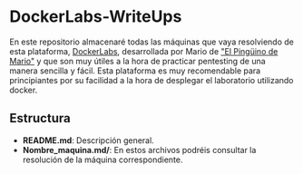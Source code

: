 # DockerLabs-WriteUps

En este repositorio almacenaré todas las máquinas que vaya resolviendo de esta plataforma, [DockerLabs](https://dockerlabs.es/), desarrollada por Mario de ["El Pingüino de Mario"](https://www.youtube.com/@ElPinguinoDeMario) y que son muy útiles a la hora de practicar pentesting de una manera sencilla y fácil. Esta plataforma es muy recomendable para principiantes por su facilidad a la hora de desplegar el laboratorio utilizando docker.

## Estructura

- **README.md**: Descripción general.
- **Nombre_maquina.md/**: En estos archivos podréis consultar la resolución de la máquina correspondiente.


